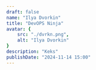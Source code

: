 ```yaml
---
draft: false
name: "Ilya Dvorkin"
title: "DevOPS Ninja"
avatar: {
    src: "./dvrkn.png",
    alt: "Ilya Dvorkin"
}
description: "Keks"
publishDate: "2024-11-14 15:00"
---
```

